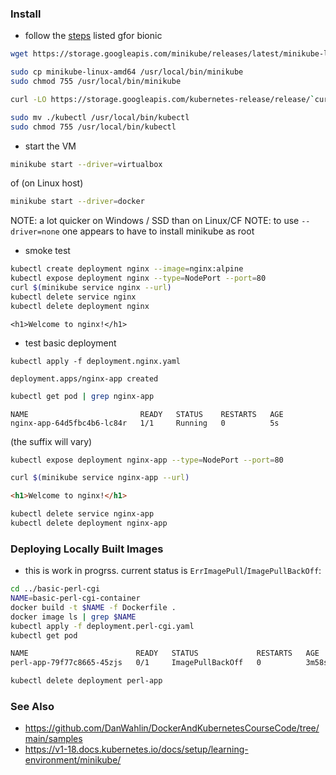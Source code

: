 ### Install

* follow the [steps](https://phoenixnap.com/kb/install-minikube-on-ubuntu) listed gfor bionic

```sh
wget https://storage.googleapis.com/minikube/releases/latest/minikube-linux-amd64
```

```sh
sudo cp minikube-linux-amd64 /usr/local/bin/minikube
sudo chmod 755 /usr/local/bin/minikube
```
```sh
curl -LO https://storage.googleapis.com/kubernetes-release/release/`curl -s https://storage.googleapis.com/kubernetes-release/release/stable.txt`/bin/linux/amd64/kubectl
```

```sh
sudo mv ./kubectl /usr/local/bin/kubectl
sudo chmod 755 /usr/local/bin/kubectl
```
* start the VM
```sh
minikube start --driver=virtualbox
```
of (on Linux host)
```sh
minikube start --driver=docker
```
NOTE: a lot quicker on Windows / SSD than on Linux/CF
NOTE: to use `--driver=none` one appears to have to install minikube as root

*  smoke test 
```sh
kubectl create deployment nginx --image=nginx:alpine
kubectl expose deployment nginx --type=NodePort --port=80
curl $(minikube service nginx --url)
kubectl delete service nginx
kubectl delete deployment nginx
```
```
<h1>Welcome to nginx!</h1>
```

* test basic deployment
```
kubectl apply -f deployment.nginx.yaml 
```
```text
deployment.apps/nginx-app created
```

```sh
kubectl get pod | grep nginx-app
```
```text
NAME                         READY   STATUS    RESTARTS   AGE
nginx-app-64d5fbc4b6-lc84r   1/1     Running   0          5s
```
(the suffix will vary)
```sh
kubectl expose deployment nginx-app --type=NodePort --port=80
```
```sh
curl $(minikube service nginx-app --url)
```
```html
<h1>Welcome to nginx!</h1>
```
```sh
kubectl delete service nginx-app
kubectl delete deployment nginx-app
```

### Deploying Locally Built Images

* this is work in progrss. current status is `ErrImagePull`/`ImagePullBackOff`:
```sh
cd ../basic-perl-cgi
NAME=basic-perl-cgi-container
docker build -t $NAME -f Dockerfile .
docker image ls | grep $NAME
kubectl apply -f deployment.perl-cgi.yaml 
kubectl get pod
```
```txt
NAME                        READY   STATUS             RESTARTS   AGE
perl-app-79f77c8665-45zjs   0/1     ImagePullBackOff   0          3m58s
```
```sh
kubectl delete deployment perl-app
```
### See Also

 * https://github.com/DanWahlin/DockerAndKubernetesCourseCode/tree/main/samples
 * https://v1-18.docs.kubernetes.io/docs/setup/learning-environment/minikube/

